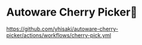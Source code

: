 # Autoware Cherry Picker🍒

https://github.com/yhisaki/autoware-cherry-picker/actions/workflows/cherry-pick.yml
